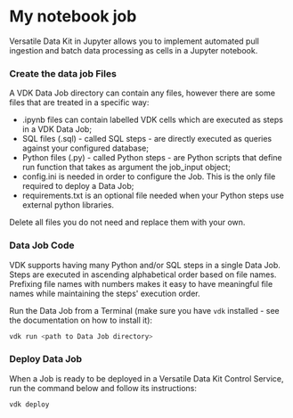 # My notebook job

Versatile Data Kit in Jupyter allows you to implement automated pull ingestion and batch data processing as cells in a Jupyter notebook.

### Create the data job Files

A VDK Data Job directory can contain any files, however there are some files that are treated in a specific way:

* .ipynb files can contain labelled VDK cells which are executed as steps in a VDK Data Job;
* SQL files (.sql) - called SQL steps - are directly executed as queries against your configured database;
* Python files (.py) - called Python steps - are Python scripts that define run function that takes as argument the job_input object;
* config.ini is needed in order to configure the Job. This is the only file required to deploy a Data Job;
* requirements.txt is an optional file needed when your Python steps use external python libraries.

Delete all files you do not need and replace them with your own.

### Data Job Code

VDK supports having many Python and/or SQL steps in a single Data Job. Steps are executed in ascending alphabetical order based on file names.
Prefixing file names with numbers makes it easy to have meaningful file names while maintaining the steps' execution order.

Run the Data Job from a Terminal (make sure you have `vdk` installed - see the documentation on how to install it):
```bash
vdk run <path to Data Job directory>
```

### Deploy Data Job

When a Job is ready to be deployed in a Versatile Data Kit Control Service,
run the command below and follow its instructions:
```bash
vdk deploy
```
